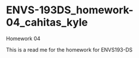 # ENVS-193DS_homework-04_cahitas_kyle
Homework 04

This is a read me for the homework for ENVS193-DS



